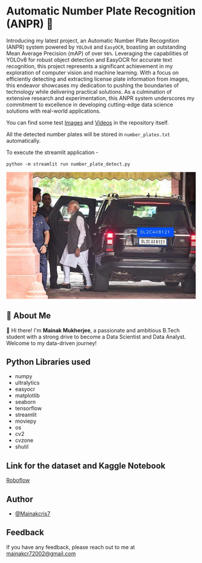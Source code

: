 # Automatic Number Plate Recognition (ANPR) 🚗

Introducing my latest project, an Automatic Number Plate Recognition (ANPR) system powered by `YOLOv8` and `EasyOCR`, boasting an outstanding Mean Average Precision (mAP) of over `96%`. Leveraging the capabilities of YOLOv8 for robust object detection and EasyOCR for accurate text recognition, this project represents a significant achievement in my exploration of computer vision and machine learning. With a focus on efficiently detecting and extracting license plate information from images, this endeavor showcases my dedication to pushing the boundaries of technology while delivering practical solutions. As a culmination of extensive research and experimentation, this ANPR system underscores my commitment to excellence in developing cutting-edge data science solutions with real-world applications.
    
You can find some test [Images](/Images) and [Videos](/Videos) in the repository itself.

All the detected number plates will be stored in `number_plates.txt` automatically.

To execute the streamlit application -
```
python -m streamlit run number_plate_detect.py
```

![Logo](poster.jpg)
## 🚀 About Me
👋 Hi there! I'm **Mainak Mukherjee**, a passionate and ambitious B.Tech student with a strong drive to become a Data Scientist and Data Analyst. Welcome to my data-driven journey!



## Python Libraries used

- numpy
- ultralytics
- easyocr
- matplotlib
- seaborn
- tensorflow
- streamlit
- moviepy
- os
- cv2
- cvzone
- shutil





## Link for the dataset and Kaggle Notebook

[Roboflow](https://universe.roboflow.com/augmented-startups/vehicle-registration-plates-trudk/browse?queryText=&pageSize=50&startingIndex=0&browseQuery=true)





## Author

- [@Mainakcris7](https://github.com/Mainakcris7)

## Feedback

If you have any feedback, please reach out to me at mainakcr72002@gmail.com
